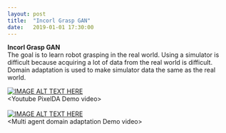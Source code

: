 ```yaml
---
layout: post
title:  "Incorl Grasp GAN"
date:   2019-01-01 17:30:00
---
```

<b>Incorl Grasp GAN</b><br>
The goal is to learn robot grasping in the real world. Using a simulator is difficult because acquiring a lot of data from the real world is difficult. Domain adaptation is used to make simulator data the same as the real world.
<br>

[![IMAGE ALT TEXT HERE](http://img.youtube.com/vi/cgqAlCzfaIw/0.jpg)](https://youtu.be/cgqAlCzfaIw)
<br>\<Youtube PixelDA Demo video\><br><br>
[![IMAGE ALT TEXT HERE](http://img.youtube.com/vi/V4Ji-z541xA/0.jpg)](https://youtu.be/V4Ji-z541xA)
<br>\<Multi agent domain adaptation Demo video\><br>

